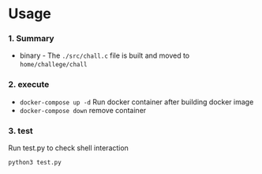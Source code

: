 # Usage

### 1. Summary
- binary - The `./src/chall.c` file is built and moved to `home/challege/chall`

### 2. execute
- `docker-compose up -d` Run docker container after building docker image
- `docker-compose down` remove container

### 3. test
Run test.py to check shell interaction
```
python3 test.py
```